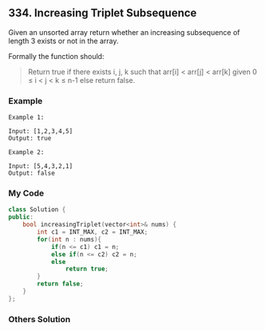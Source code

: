 ## 334. Increasing Triplet Subsequence

Given an unsorted array return whether an increasing subsequence of length 3 exists or not in the array.

Formally the function should:

> Return true if there exists i, j, k 
> such that arr[i] < arr[j] < arr[k] given 0 ≤ i < j < k ≤ n-1 else return false.


### Example
```
Example 1:

Input: [1,2,3,4,5]
Output: true

Example 2:

Input: [5,4,3,2,1]
Output: false
```

### My Code
```C++
class Solution {
public:
    bool increasingTriplet(vector<int>& nums) {
        int c1 = INT_MAX, c2 = INT_MAX;
        for(int n : nums){
            if(n <= c1) c1 = n;
            else if(n <= c2) c2 = n;
            else
                return true;
        }
        return false;
    }
};
```

### Others Solution
```C++

```

